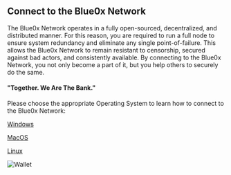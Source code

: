 ## **Connect to the Blue0x Network** ##

The Blue0x Network operates in a fully open-sourced, decentralized, and distributed manner.  For this reason, you are required to run a full node to ensure system redundancy and eliminate any single point-of-failure.  This allows the Blue0x Network to remain resistant to censorship, secured against bad actors, and consistently available.  By connecting to the Blue0x Network, you not only become a part of it, but you help others to securely do the same.

#### "Together. We Are The Bank." ####

Please choose the appropriate Operating System to learn how to connect to the Blue0x Network:

[Windows](local.md)

[MacOS](local_mac.md)

[Linux](local_linux.md)

![Wallet](https://i.imgur.com/YbNxm4A.png)





